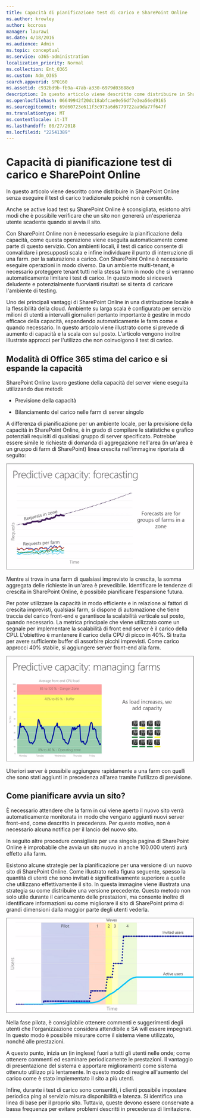 ```yaml
---
title: Capacità di pianificazione test di carico e SharePoint Online
ms.author: krowley
author: kccross
manager: laurawi
ms.date: 4/18/2016
ms.audience: Admin
ms.topic: conceptual
ms.service: o365-administration
localization_priority: Normal
ms.collection: Ent_O365
ms.custom: Adm_O365
search.appverid: SPO160
ms.assetid: c932bd9b-fb9a-47ab-a330-6979d03688c0
description: In questo articolo viene descritto come distribuire in SharePoint Online senza eseguire il test di carico tradizionale poiché non è consentito.
ms.openlocfilehash: 06649942f20dc18abfcae0e56df7e3ea56ed9165
ms.sourcegitcommit: 69d60723e611f3c973a6d6779722aa9da77f647f
ms.translationtype: MT
ms.contentlocale: it-IT
ms.lasthandoff: 08/27/2018
ms.locfileid: "22541389"
---
```

# <a name="capacity-planning-and-load-testing-sharepoint-online"></a>Capacità di pianificazione test di carico e SharePoint Online

In questo articolo viene descritto come distribuire in SharePoint Online senza eseguire il test di carico tradizionale poiché non è consentito.
  
Anche se active load test su SharePoint Online è sconsigliata, esistono altri modi che è possibile verificare che un sito non genererà un'esperienza utente scadente quando si avvia il sito. 
  
Con SharePoint Online non è necessario eseguire la pianificazione della capacità, come questa operazione viene eseguita automaticamente come parte di questo servizio. Con ambienti locali, il test di carico consente di convalidare i presupposti scala e infine individuare il punto di interruzione di una farm. per la saturazione a carico. Con SharePoint Online è necessario eseguire operazioni in modo diverso. Da un ambiente multi-tenant, è necessario proteggere tenant tutti nella stessa farm in modo che si verranno automaticamente limitare i test di carico. In questo modo si riceverà deludente e potenzialmente fuorvianti risultati se si tenta di caricare l'ambiente di testing.
  
Uno dei principali vantaggi di SharePoint Online in una distribuzione locale è la flessibilità della cloud. Ambiente su larga scala è configurato per servizio milioni di utenti a intervalli giornalieri pertanto importante è gestire in modo efficace della capacità, espandendo automaticamente le farm come e quando necessario. In questo articolo viene illustrato come si prevede di aumento di capacità e la scala con sul posto. L'articolo vengono inoltre illustrate approcci per l'utilizzo che non coinvolgono il test di carico.
  
## <a name="how-office-365-predicts-load-and-expands-capacity"></a>Modalità di Office 365 stima del carico e si espande la capacità

SharePoint Online lavoro gestione della capacità del server viene eseguita utilizzando due metodi:
  
- Previsione della capacità
    
- Bilanciamento del carico nelle farm di server singolo
    
A differenza di pianificazione per un ambiente locale, per la previsione della capacità in SharePoint Online, è in grado di compilare le statistiche e grafico potenziali requisiti di qualsiasi gruppo di server specificato. Potrebbe essere simile le richieste di domanda di aggregazione nell'area (in un'area è un gruppo di farm di SharePoint) linea crescita nell'immagine riportata di seguito:
  
![Grafico della capacità predittiva: previsione](media/ca800cb6-cc59-451f-98bd-55e035489af3.png)
  
Mentre si trova in una farm di qualsiasi imprevisto la crescita, la somma aggregata delle richieste in un'area è prevedibile. Identificare le tendenze di crescita in SharePoint Online, è possibile pianificare l'espansione futura.
  
Per poter utilizzare la capacità in modo efficiente e in relazione ai fattori di crescita imprevisti, qualsiasi farm, si dispone di automazione che tiene traccia del carico front-end e garantisce la scalabilità verticale sul posto, quando necessario. La metrica principale che viene utilizzato come un segnale per implementare la scalabilità di front end server è il carico della CPU. L'obiettivo è mantenere il carico della CPU di picco in 40%. Si tratta per avere sufficiente buffer di assorbire picchi imprevisti. Come carico approcci 40% stabile, si aggiungere server front-end alla farm.
  
![Grafico della capacità predittiva: gestione delle farm](media/6b2a8c63-24c1-4504-b7a3-3d3b3be2583a.png)
  
Ulteriori server è possibile aggiungere rapidamente a una farm con quelli che sono stati aggiunti in precedenza all'area tramite l'utilizzo di previsione. 
  
## <a name="how-do-i-plan-for-a-site-launch"></a>Come pianificare avvia un sito?

È necessario attendere che la farm in cui viene aperto il nuovo sito verrà automaticamente monitorata in modo che vengano aggiunti nuovi server front-end, come descritto in precedenza. Per questo motivo, non è necessario alcuna notifica per il lancio del nuovo sito.
  
In seguito altre procedure consigliate per una singola pagina di SharePoint Online è improbabile che avvia un sito nuovo in anche 100.000 utenti avrà effetto alla farm.
  
Esistono alcune strategie per la pianificazione per una versione di un nuovo sito di SharePoint Online. Come illustrato nella figura seguente, spesso la quantità di utenti che sono invitati è significativamente superiore a quelle che utilizzano effettivamente il sito. In questa immagine viene illustrata una strategia su come distribuire una versione precedente. Questo metodo non solo utile durante il caricamento delle prestazioni, ma consente inoltre di identificare informazioni su come migliorare il sito di SharePoint prima di grandi dimensioni dalla maggior parte degli utenti vederla.
  
![Grafico degli utenti invitati e attivi](media/0bc14a20-9420-4986-b9b9-fbcd2c6e0fb9.png)
  
Nella fase pilota, è consigliabile ottenere commenti e suggerimenti degli utenti che l'organizzazione considera attendibile e SA will essere impegnati. In questo modo è possibile misurare come il sistema viene utilizzato, nonché alle prestazioni.
  
A questo punto, inizia un (in inglese) fuori a tutti gli utenti nelle onde; come ottenere commenti ed esaminare periodicamente le prestazioni. Il vantaggio di presentazione del sistema e apportare miglioramenti come sistema ottenuto utilizzo più lentamente. In questo modo di reagire all'aumento del carico come è stato implementato il sito a più utenti.
  
Infine, durante i test di carico sono consentiti, i clienti possibile impostare periodica ping al servizio misura disponibilità e latenza. Si identifica una linea di base per il proprio sito. Tuttavia, queste devono essere conservate a bassa frequenza per evitare problemi descritti in precedenza di limitazione.
  

